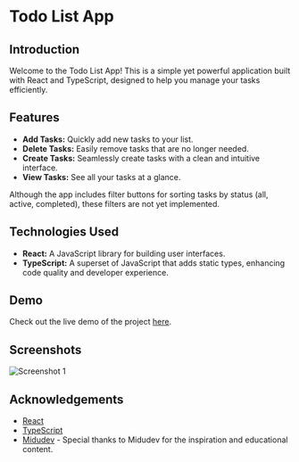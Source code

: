 # Todo List App

## Introduction
Welcome to the Todo List App! This is a simple yet powerful application built with React and TypeScript, designed to help you manage your tasks efficiently. 

## Features
- **Add Tasks:** Quickly add new tasks to your list.
- **Delete Tasks:** Easily remove tasks that are no longer needed.
- **Create Tasks:** Seamlessly create tasks with a clean and intuitive interface.
- **View Tasks:** See all your tasks at a glance.

Although the app includes filter buttons for sorting tasks by status (all, active, completed), these filters are not yet implemented.

## Technologies Used
- **React:** A JavaScript library for building user interfaces.
- **TypeScript:** A superset of JavaScript that adds static types, enhancing code quality and developer experience.

## Demo
Check out the live demo of the project [here](https://www.google.com).

## Screenshots
![Screenshot 1](screenshot/screenshot1.png)

## Acknowledgements
- [React](https://reactjs.org/)
- [TypeScript](https://www.typescriptlang.org/)
- [Midudev](https://www.youtube.com/@midulive) - Special thanks to Midudev for the inspiration and educational content.



